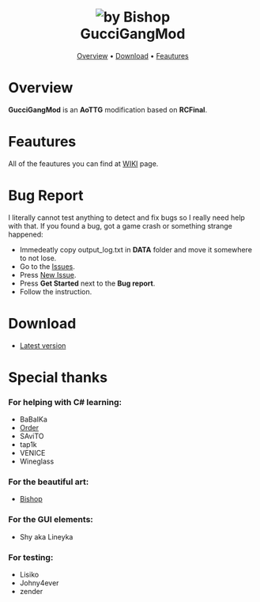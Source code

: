 <h1 align="center">
  <br>
  <a><img src="https://i.imgur.com/72NvqqP.png" alt="by Bishop"></a>
  <br>
  GucciGangMod
  <br>
</h1>

<p align="center">
  <a href="#overview">Overview</a>
  •
  <a href="#download">Download</a>
  •
  <a href="https://github.com/JustlPain/GucciGangMod/wiki/Information">Feautures</a>
</p>


# Overview
**GucciGangMod** is an **AoTTG** modification based on **RCFinal**.

# Feautures
All of the feautures you can find at [WIKI](https://github.com/JustlPain/GucciGangMod/wiki) page.

# Bug Report
I literally cannot test anything to detect and fix bugs so I really need help with that. If you found a bug, got a game crash or something strange happened:
* Immedeatly copy output_log.txt in **DATA** folder and move it somewhere to not lose. 
* Go to the [Issues](https://github.com/Jagerente/GucciGangMod/issues).
* Press [New Issue](https://github.com/Jagerente/GucciGangMod/issues/new/choose).
* Press **Get Started** next to the **Bug report**.
* Follow the instruction.

# Download
* [Latest version](https://github.com/JustlPain/GucciGangMod/releases)

# Special thanks
### For helping with C# learning:
* BaBaIKa
* [Order](https://github.com/Orrder)
* SAviTO
* tap1k
* VENICE
* Wineglass
### For the beautiful art:
* [Bishop](https://vk.com/bishoptyan)
### For the GUI elements:
* Shy aka Lineyka
### For testing:
* Lisiko
* Johny4ever
* zender
